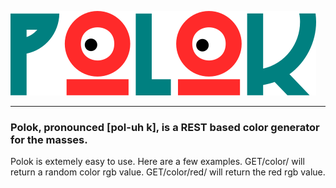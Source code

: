 ![Polok Logo](https://github.com/lbrad23105/polok/blob/master/images/polok.png)</br><hr>
### Polok, pronounced [pol-uh k], is a REST based color generator for the masses.
Polok is extemely easy to use. Here are a few examples.
GET/color/ will return a random color rgb value.
GET/color/red/ will return the red rgb value.
